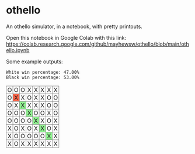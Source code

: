# othello
An othello simulator, in a notebook, with pretty printouts.

Open this notebook in Google Colab with this link: https://colab.research.google.com/github/mayhewsw/othello/blob/main/othello.ipynb

Some example outputs:

```Counter({<Place.BLACK: 'X'>: 53, <Place.WHITE: 'O'>: 47})
White win percentage: 47.00%
Black win percentage: 53.00%
```

<table style='border-collapse: collapse;'><tr><td style='padding: 0; background-color: white; width: 17px; height: 17px; border: 1px solid gray; text-align: center; vertical-align: middle;'>O</td><td style='padding: 0; background-color: white; width: 17px; height: 17px; border: 1px solid gray; text-align: center; vertical-align: middle;'>O</td><td style='padding: 0; background-color: white; width: 17px; height: 17px; border: 1px solid gray; text-align: center; vertical-align: middle;'>O</td><td style='padding: 0; background-color: white; width: 17px; height: 17px; border: 1px solid gray; text-align: center; vertical-align: middle;'>X</td><td style='padding: 0; background-color: white; width: 17px; height: 17px; border: 1px solid gray; text-align: center; vertical-align: middle;'>X</td><td style='padding: 0; background-color: white; width: 17px; height: 17px; border: 1px solid gray; text-align: center; vertical-align: middle;'>X</td><td style='padding: 0; background-color: white; width: 17px; height: 17px; border: 1px solid gray; text-align: center; vertical-align: middle;'>X</td><td style='padding: 0; background-color: white; width: 17px; height: 17px; border: 1px solid gray; text-align: center; vertical-align: middle;'>X</td></tr><tr><td style='padding: 0; background-color: white; width: 17px; height: 17px; border: 1px solid gray; text-align: center; vertical-align: middle;'>O</td><td style='padding: 0; background-color: #FF6347; width: 17px; height: 17px; border: 1px solid gray; text-align: center; vertical-align: middle;'>X</td><td style='padding: 0; background-color: white; width: 17px; height: 17px; border: 1px solid gray; text-align: center; vertical-align: middle;'>X</td><td style='padding: 0; background-color: white; width: 17px; height: 17px; border: 1px solid gray; text-align: center; vertical-align: middle;'>O</td><td style='padding: 0; background-color: white; width: 17px; height: 17px; border: 1px solid gray; text-align: center; vertical-align: middle;'>X</td><td style='padding: 0; background-color: white; width: 17px; height: 17px; border: 1px solid gray; text-align: center; vertical-align: middle;'>X</td><td style='padding: 0; background-color: white; width: 17px; height: 17px; border: 1px solid gray; text-align: center; vertical-align: middle;'>O</td><td style='padding: 0; background-color: white; width: 17px; height: 17px; border: 1px solid gray; text-align: center; vertical-align: middle;'>O</td></tr><tr><td style='padding: 0; background-color: white; width: 17px; height: 17px; border: 1px solid gray; text-align: center; vertical-align: middle;'>O</td><td style='padding: 0; background-color: white; width: 17px; height: 17px; border: 1px solid gray; text-align: center; vertical-align: middle;'>X</td><td style='padding: 0; background-color: #90ee90; width: 17px; height: 17px; border: 1px solid gray; text-align: center; vertical-align: middle;'>X</td><td style='padding: 0; background-color: white; width: 17px; height: 17px; border: 1px solid gray; text-align: center; vertical-align: middle;'>X</td><td style='padding: 0; background-color: white; width: 17px; height: 17px; border: 1px solid gray; text-align: center; vertical-align: middle;'>X</td><td style='padding: 0; background-color: white; width: 17px; height: 17px; border: 1px solid gray; text-align: center; vertical-align: middle;'>X</td><td style='padding: 0; background-color: white; width: 17px; height: 17px; border: 1px solid gray; text-align: center; vertical-align: middle;'>O</td><td style='padding: 0; background-color: white; width: 17px; height: 17px; border: 1px solid gray; text-align: center; vertical-align: middle;'>O</td></tr><tr><td style='padding: 0; background-color: white; width: 17px; height: 17px; border: 1px solid gray; text-align: center; vertical-align: middle;'>O</td><td style='padding: 0; background-color: white; width: 17px; height: 17px; border: 1px solid gray; text-align: center; vertical-align: middle;'>O</td><td style='padding: 0; background-color: white; width: 17px; height: 17px; border: 1px solid gray; text-align: center; vertical-align: middle;'>O</td><td style='padding: 0; background-color: #90ee90; width: 17px; height: 17px; border: 1px solid gray; text-align: center; vertical-align: middle;'>X</td><td style='padding: 0; background-color: white; width: 17px; height: 17px; border: 1px solid gray; text-align: center; vertical-align: middle;'>O</td><td style='padding: 0; background-color: white; width: 17px; height: 17px; border: 1px solid gray; text-align: center; vertical-align: middle;'>O</td><td style='padding: 0; background-color: white; width: 17px; height: 17px; border: 1px solid gray; text-align: center; vertical-align: middle;'>X</td><td style='padding: 0; background-color: white; width: 17px; height: 17px; border: 1px solid gray; text-align: center; vertical-align: middle;'>O</td></tr><tr><td style='padding: 0; background-color: white; width: 17px; height: 17px; border: 1px solid gray; text-align: center; vertical-align: middle;'>O</td><td style='padding: 0; background-color: white; width: 17px; height: 17px; border: 1px solid gray; text-align: center; vertical-align: middle;'>O</td><td style='padding: 0; background-color: white; width: 17px; height: 17px; border: 1px solid gray; text-align: center; vertical-align: middle;'>O</td><td style='padding: 0; background-color: white; width: 17px; height: 17px; border: 1px solid gray; text-align: center; vertical-align: middle;'>O</td><td style='padding: 0; background-color: #90ee90; width: 17px; height: 17px; border: 1px solid gray; text-align: center; vertical-align: middle;'>X</td><td style='padding: 0; background-color: white; width: 17px; height: 17px; border: 1px solid gray; text-align: center; vertical-align: middle;'>X</td><td style='padding: 0; background-color: white; width: 17px; height: 17px; border: 1px solid gray; text-align: center; vertical-align: middle;'>O</td><td style='padding: 0; background-color: white; width: 17px; height: 17px; border: 1px solid gray; text-align: center; vertical-align: middle;'>X</td></tr><tr><td style='padding: 0; background-color: white; width: 17px; height: 17px; border: 1px solid gray; text-align: center; vertical-align: middle;'>X</td><td style='padding: 0; background-color: white; width: 17px; height: 17px; border: 1px solid gray; text-align: center; vertical-align: middle;'>O</td><td style='padding: 0; background-color: white; width: 17px; height: 17px; border: 1px solid gray; text-align: center; vertical-align: middle;'>X</td><td style='padding: 0; background-color: white; width: 17px; height: 17px; border: 1px solid gray; text-align: center; vertical-align: middle;'>O</td><td style='padding: 0; background-color: white; width: 17px; height: 17px; border: 1px solid gray; text-align: center; vertical-align: middle;'>X</td><td style='padding: 0; background-color: #90ee90; width: 17px; height: 17px; border: 1px solid gray; text-align: center; vertical-align: middle;'>X</td><td style='padding: 0; background-color: white; width: 17px; height: 17px; border: 1px solid gray; text-align: center; vertical-align: middle;'>O</td><td style='padding: 0; background-color: white; width: 17px; height: 17px; border: 1px solid gray; text-align: center; vertical-align: middle;'>X</td></tr><tr><td style='padding: 0; background-color: white; width: 17px; height: 17px; border: 1px solid gray; text-align: center; vertical-align: middle;'>X</td><td style='padding: 0; background-color: white; width: 17px; height: 17px; border: 1px solid gray; text-align: center; vertical-align: middle;'>O</td><td style='padding: 0; background-color: white; width: 17px; height: 17px; border: 1px solid gray; text-align: center; vertical-align: middle;'>O</td><td style='padding: 0; background-color: white; width: 17px; height: 17px; border: 1px solid gray; text-align: center; vertical-align: middle;'>O</td><td style='padding: 0; background-color: white; width: 17px; height: 17px; border: 1px solid gray; text-align: center; vertical-align: middle;'>O</td><td style='padding: 0; background-color: white; width: 17px; height: 17px; border: 1px solid gray; text-align: center; vertical-align: middle;'>O</td><td style='padding: 0; background-color: #90ee90; width: 17px; height: 17px; border: 1px solid gray; text-align: center; vertical-align: middle;'>X</td><td style='padding: 0; background-color: white; width: 17px; height: 17px; border: 1px solid gray; text-align: center; vertical-align: middle;'>X</td></tr><tr><td style='padding: 0; background-color: white; width: 17px; height: 17px; border: 1px solid gray; text-align: center; vertical-align: middle;'>X</td><td style='padding: 0; background-color: white; width: 17px; height: 17px; border: 1px solid gray; text-align: center; vertical-align: middle;'>O</td><td style='padding: 0; background-color: white; width: 17px; height: 17px; border: 1px solid gray; text-align: center; vertical-align: middle;'>X</td><td style='padding: 0; background-color: white; width: 17px; height: 17px; border: 1px solid gray; text-align: center; vertical-align: middle;'>X</td><td style='padding: 0; background-color: white; width: 17px; height: 17px; border: 1px solid gray; text-align: center; vertical-align: middle;'>X</td><td style='padding: 0; background-color: white; width: 17px; height: 17px; border: 1px solid gray; text-align: center; vertical-align: middle;'>X</td><td style='padding: 0; background-color: white; width: 17px; height: 17px; border: 1px solid gray; text-align: center; vertical-align: middle;'>X</td><td style='padding: 0; background-color: white; width: 17px; height: 17px; border: 1px solid gray; text-align: center; vertical-align: middle;'>X</td></tr></table>

